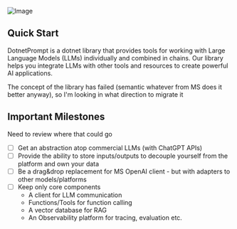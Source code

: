![Image](./docs/images/logo.png)

## Quick Start

DotnetPrompt is a dotnet library that provides tools for working with Large Language Models (LLMs) individually and combined in chains.
Our library helps you integrate LLMs with other tools and resources to create powerful AI applications. 

The concept of the library has failed (semantic whatever from MS does it better anyway), so I'm looking in what direction to migrate it

## Important Milestones

Need to review where that could go

- [ ] Get an abstraction atop commercial LLMs (with ChatGPT APIs)
- [ ] Provide the ability to store inputs/outputs to decouple yourself from the platform and own your data
- [ ] Be a drag&drop replacement for MS OpenAI client - but with adapters to other models/platforms
- [ ] Keep only core components
    - A client for LLM communication
    - Functions/Tools for function calling 
    - A vector database for RAG
    - An Observability platform for tracing, evaluation etc.
